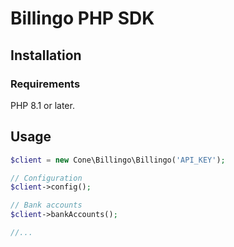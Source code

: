# Billingo PHP SDK

## Installation

### Requirements

PHP 8.1 or later.

## Usage

```php
$client = new Cone\Billingo\Billingo('API_KEY');

// Configuration
$client->config();

// Bank accounts
$client->bankAccounts();

//...
```
